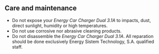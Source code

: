 ## Care and maintenance

-	Do not expose your *Energy Car Charger Dual 3.1A* to impacts, dust, direct sunlight, humidity or high temperatures.
-	Do not use corrosive nor abrasive cleaning products.
-	Do not disassemble the *Energy Car Charger Dual 3.1A*. All reparation should be done exclusively Energy Sistem Technology, S.A. qualified staff.

